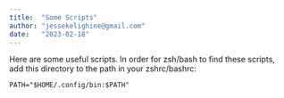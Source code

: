 ```yaml
---
title:  "Some Scripts"
author: "jessekelighine@gmail.com"
date:   "2023-02-18"
---
```


Here are some useful scripts. In order for zsh/bash to find these scripts,
add this directory to the path in your zshrc/bashrc:
```
PATH="$HOME/.config/bin:$PATH"
```
